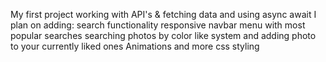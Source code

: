My first project working with API's & fetching data and using async await
I plan on adding:
search functionality responsive navbar menu with most popular searches
searching photos by color
like system and adding photo to your currently liked ones
Animations and more css styling
